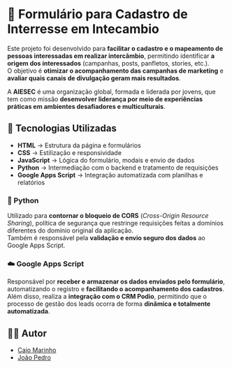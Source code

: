 # 📧 Formulário para Cadastro de Interresse em Intecambio  

Este projeto foi desenvolvido para **facilitar o cadastro e o mapeamento de pessoas interessadas em realizar intercâmbio**, permitindo identificar **a origem dos interessados** (campanhas, posts, panfletos, stories, etc.).  
O objetivo é **otimizar o acompanhamento das campanhas de marketing** e **avaliar quais canais de divulgação geram mais resultados**. 

A **AIESEC** é uma organização global, formada e liderada por jovens, que tem como missão **desenvolver liderança por meio de experiências práticas em ambientes desafiadores e multiculturais**.  

## 🚀 Tecnologias Utilizadas
- **HTML**                → Estrutura da página e formulários
- **CSS**                 → Estilização e responsividade
- **JavaScript**          → Lógica do formulário, modais e envio de dados
- **Python**              → Intermediação com o backend e tratamento de requisições
- **Google Apps Script**  → Integração automatizada com planilhas e relatórios


### 🐍 Python  
Utilizado para **contornar o bloqueio de CORS** (*Cross-Origin Resource Sharing*), política de segurança que restringe requisições feitas a domínios diferentes do domínio original da aplicação.  
Também é responsável pela **validação e envio seguro dos dados** ao Google Apps Script. 

### ☁️ Google Apps Script
Responsável por **receber e armazenar os dados enviados pelo formulário**, automatizando o registro e **facilitando o acompanhamento dos cadastros**.
Além disso, realiza a **integração com o CRM Podio**, permitindo que o processo de gestão dos leads ocorra de forma **dinâmica e totalmente automatizada**.


## 👨‍💻 Autor  
- [Caio Marinho](https://github.com/Caio-Marinho)
- [João Pedro](https://github.com/JPNat)
